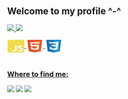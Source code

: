 ## Welcome to my profile ^-^ 

 <div>
   <a href="https://github.com/bahandradet">
   <img height="180em" src="https://github-readme-stats.vercel.app/api?username=bahandradet&show_icons=true&theme=transparent&text_color=#D0FDD8&include_all_commits=true&count_private=true"/>
   <img height="180em" src="https://github-readme-stats.vercel.app/api/top-langs/?username=bahandradet&layout=compact&text_color=#D0FDD8&langs_count=6&theme=transparent"/>
</div>
    
<div style="display: inline_block"><br>
  <img align="center" alt="Js" height="30" width="40" src="https://raw.githubusercontent.com/devicons/devicon/master/icons/javascript/javascript-plain.svg">
  <img align="center" alt="HTML" height="30" width="40" src="https://raw.githubusercontent.com/devicons/devicon/master/icons/html5/html5-original.svg">
  <img align="center" alt="CSS" height="30" width="40" src="https://raw.githubusercontent.com/devicons/devicon/master/icons/css3/css3-original.svg">
</div>
 
<br>
 
### Where to find me:
<div> 
 
  <a href="https://www.instagram.com/bahandradet/" target="_blank"><img src="https://img.shields.io/badge/-Instagram-%23E4405F?style=for-the-badge&logo=instagram&logoColor=white" target="_blank"></a>
  <a href = "mailto:bah_andrade@hotmail.com"><img src="https://img.shields.io/badge/-Gmail-%23333?style=for-the-badge&logo=gmail&logoColor=white" target="_blank"></a>
<a href="https://codepen.io/B-rbara-Andrade-the-animator">
  <img src="https://cdn.jsdelivr.net/gh/devicons/devicon@latest/icons/codepen/codepen-original.svg" width="30" />
</a>
          
</div>

      
          
 
